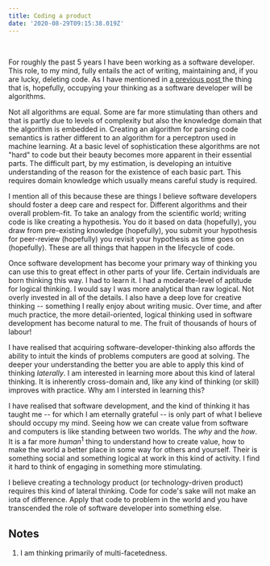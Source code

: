 ```yaml
---
title: Coding a product
date: '2020-08-29T09:15:38.019Z'
---
```


<br />

For roughly the past 5 years I have been working as a software developer. This role, to my mind, fully entails the act of writing, maintaining and, if you are lucky, deleting code. As I have mentioned in <a href=/code/most-important>a previous post </a> the thing that is, hopefully, occupying your thinking as a software developer will be algorithms.

Not all algorithms are equal. Some are far more stimulating than others and that is partly due to levels of complexity but also the knowledge domain that the algorithm is embedded in. Creating an algorithm for parsing code semantics is rather different to an algorithm for a perceptron used in machine learning. At a basic level of sophistication these algorithms are not "hard" to code but their beauty becomes more apparent in their essential parts. The difficult part, by my estimation, is developing an intuitive understanding of the reason for the existence of each basic part. This requires domain knowledge which usually means careful study is required.

I mention all of this because these are things I believe software developers should foster a deep care and respect for. Different algorithms and their overall problem-fit. To take an analogy from the scientific world; writing code is like creating a hypothesis. You do it based on data (hopefully), you draw from pre-existing knowledge (hopefully), you submit your hypothesis for peer-review (hopefully) you revisit your hypothesis as time goes on (hopefully). These are all things that happen in the lifecycle of code.

Once software development has become your primary way of thinking you can use this to great effect in other parts of your life. Certain individuals are born thinking this way. I had to learn it. I had a moderate-level of aptitude for logical thinking. I would say I was more analytical than raw logical. Not overly invested in all of the details. I also have a deep love for creative thinking -- something I really enjoy about writing music. Over time, and after much practice, the more detail-oriented, logical thinking used in software development has become natural to me. The fruit of thousands of hours of labour!

I have realised that acquiring software-developer-thinking also affords the ability to intuit the kinds of problems computers are good at solving. The deeper your understanding the better you are able to apply this kind of thinking _laterally_. I am interested in learning more about this kind of lateral thinking. It is inherently cross-domain and, like any kind of thinking (or skill) improves with practice. Why am I intersted in learning this?

I have realised that software development, and the kind of thinking it has taught me -- for which I am eternally grateful -- is only part of what I believe should occupy my mind. Seeing how we can create value from software and computers is like standing between two worlds. The _why_ and the _how_. It is a far more _human_<sup>1</sup> thing to understand how to create value, how to make the world a better place in some way for others and yourself. Their is something social and something logical at work in this kind of activity. I find it hard to think of engaging in something more stimulating.

I believe creating a technology product (or technology-driven product) requires this kind of lateral thinking. Code for code's sake will not make an iota of difference. Apply that code to problem in the world and you have transcended the role of software developer into something else.

## Notes

1. I am thinking primarily of multi-facetedness.

